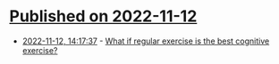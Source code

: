 # [Published on 2022-11-12](index.md)

* [2022-11-12, 14:17:37](https://news.ycombinator.com/item?id=33573246) - [What if regular exercise is the best cognitive exercise?](https://blog.vslira.net/2022/11/what-if-regular-exercise-is-best.html)
